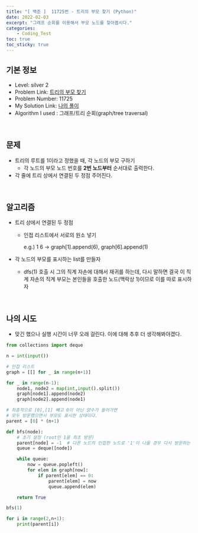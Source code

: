 ```yaml
---
title: "[ 백준 ]  11725번 - 트리의 부모 찾기 (Python)"
date: 2022-02-03
excerpt: "그래프 순회를 이용해서 부모 노드를 찾아봅시다."
categories: 
    - Coding_Test
toc: true
toc_sticky: true
---
```




## 기본 정보
- Level: silver 2
- Problem Link: [트리의 부모 찾기](https://www.acmicpc.net/problem/11725)
- Problem Number: 11725
- My Solution Link: [나의 풀이](https://github.com/claire-1125/AlgoStudy/blob/main/baekjoon/DFSnBFS/boj_11725.py)
- Algorithm I used : 그래프/트리 순회(graph/tree traversal)

<br/>

## 문제

- 트리의 루트를 1이라고 정했을 때, 각 노드의 부모 구하기
    - 각 노드의 부모 노드 번호를 **2번 노드부터** 순서대로 출력한다.
- 각 줄에 트리 상에서 연결된 두 정점 주어진다.

<br/>

## 알고리즘

- 트리 상에서 연결된 두 정점
    - 인접 리스트에서 서로의 원소 넣기
        
        e.g.) 1  6 → graph[1].append(6), graph[6].append(1)
        
- 각 노드의 부모를 표시하는 list를 만들자
    - dfs(1) 호출 시 그의 직계 자손에 대해서 재귀를 하는데, 다시 말하면 결국 이 직계 자손의 직계 부모는 본인들을 호출한 노드(맥락상 1)이므로 이를 따로 표시하자

<br/>

## 나의 시도

- 맞긴 했으나 실행 시간이 너무 오래 걸린다. 이에 대해 추후 더 생각해봐야겠다.

```python
from collections import deque

n = int(input())

# 인접 리스트
graph = [[] for _ in range(n+1)]

for _ in range(n-1):
    node1, node2 = map(int,input().split())
    graph[node1].append(node2)
    graph[node2].append(node1)

# 최종적으로 [0],[1] 빼고 0이 아닌 양수가 들어가면
# 모두 방문했으면서 부모도 표시한 상태이다.
parent = [0] * (n+1)

def bfs(node):
    # 초기 설정 (root인 1을 최초 방문)
    parent[node] = -1  # 다른 노드의 인접한 노드로 '1'이 나올 경우 다시 방문하는 것을 방지하기 위해 -1을 넣는다.
    queue = deque([node])

    while queue:
        now = queue.popleft()
        for elem in graph[now]:
            if parent[elem] == 0:
                parent[elem] = now
                queue.append(elem)

    return True

bfs(1)

for i in range(2,n+1):
    print(parent[i])
```